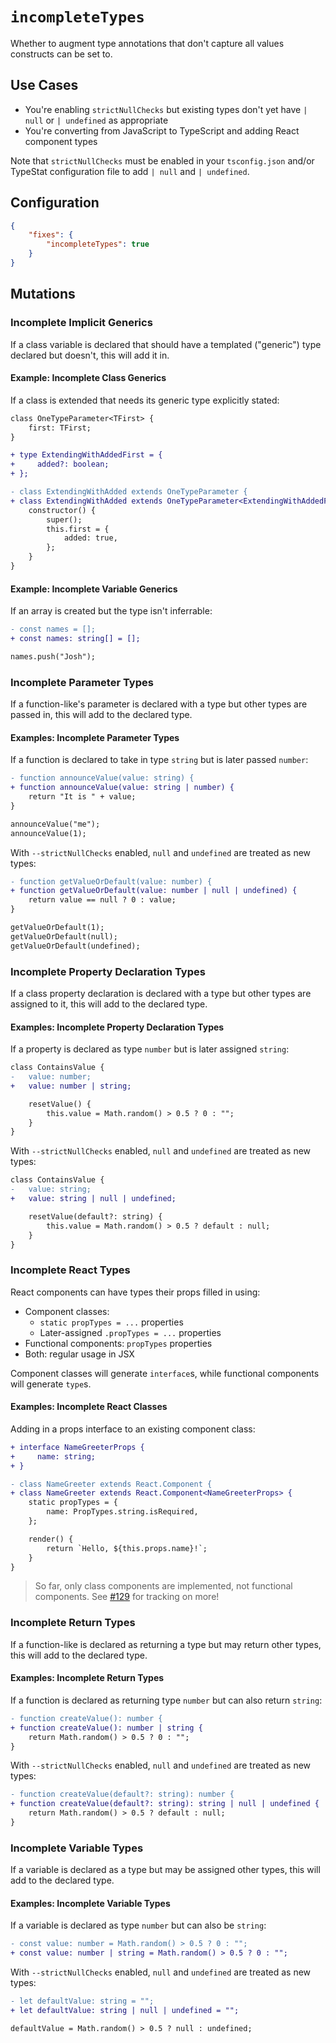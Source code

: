 # `incompleteTypes`

Whether to augment type annotations that don't capture all values constructs can be set to.

## Use Cases

* You're enabling `strictNullChecks` but existing types don't yet have `| null` or `| undefined` as appropriate
* You're converting from JavaScript to TypeScript and adding React component types

Note that `strictNullChecks` must be enabled in your `tsconfig.json` and/or TypeStat configuration file to add `| null` and `| undefined`.

## Configuration

```json
{
    "fixes": {
        "incompleteTypes": true
    }
}
```

## Mutations

### Incomplete Implicit Generics

If a class variable is declared that should have a templated ("generic") type declared but doesn't, this will add it in.

#### Example: Incomplete Class Generics

If a class is extended that needs its generic type explicitly stated:

```diff
class OneTypeParameter<TFirst> {
    first: TFirst;
}

+ type ExtendingWithAddedFirst = {
+     added?: boolean;
+ };

- class ExtendingWithAdded extends OneTypeParameter {
+ class ExtendingWithAdded extends OneTypeParameter<ExtendingWithAddedFirst> {
    constructor() {
        super();
        this.first = {
            added: true,
        };
    }
}
```

#### Example: Incomplete Variable Generics

If an array is created but the type isn't inferrable:

```diff
- const names = [];
+ const names: string[] = [];

names.push("Josh");
```

### Incomplete Parameter Types

If a function-like's parameter is declared with a type but other types are passed in, this will add to the declared type.

#### Examples: Incomplete Parameter Types

If a function is declared to take in type `string` but is later passed `number`:

```diff
- function announceValue(value: string) {
+ function announceValue(value: string | number) {
    return "It is " + value;
}

announceValue("me");
announceValue(1);
```

With `--strictNullChecks` enabled, `null` and `undefined` are treated as new types:

```diff
- function getValueOrDefault(value: number) {
+ function getValueOrDefault(value: number | null | undefined) {
    return value == null ? 0 : value;
}

getValueOrDefault(1);
getValueOrDefault(null);
getValueOrDefault(undefined);
```

### Incomplete Property Declaration Types

If a class property declaration is declared with a type but other types are assigned to it, this will add to the declared type.

#### Examples: Incomplete Property Declaration Types

If a property is declared as type `number` but is later assigned `string`:

```diff
class ContainsValue {
-   value: number;
+   value: number | string;

    resetValue() {
        this.value = Math.random() > 0.5 ? 0 : "";
    }
}
```

With `--strictNullChecks` enabled, `null` and `undefined` are treated as new types:

```diff
class ContainsValue {
-   value: string;
+   value: string | null | undefined;

    resetValue(default?: string) {
        this.value = Math.random() > 0.5 ? default : null;
    }
}
```

### Incomplete React Types

React components can have types their props filled in using:

* Component classes:
  * `static propTypes = ...` properties
  * Later-assigned `.propTypes = ...` properties
* Functional components: `propTypes` properties
* Both: regular usage in JSX

Component classes will generate `interface`s, while functional components will generate `type`s.

#### Examples: Incomplete React Classes

Adding in a props interface to an existing component class:

```diff
+ interface NameGreeterProps {
+     name: string;
+ }

- class NameGreeter extends React.Component {
+ class NameGreeter extends React.Component<NameGreeterProps> {
    static propTypes = {
        name: PropTypes.string.isRequired,
    };

    render() {
        return `Hello, ${this.props.name}!`;
    }
}
```

> So far, only class components are implemented, not functional components.
> See [#129](https://github.com/JoshuaKGoldberg/TypeStat/pull/129) for tracking on more!

### Incomplete Return Types

If a function-like is declared as returning a type but may return other types, this will add to the declared type.

#### Examples: Incomplete Return Types

If a function is declared as returning type `number` but can also return `string`:

```diff
- function createValue(): number {
+ function createValue(): number | string {
    return Math.random() > 0.5 ? 0 : "";
}
```

With `--strictNullChecks` enabled, `null` and `undefined` are treated as new types:

```diff
- function createValue(default?: string): number {
+ function createValue(default?: string): string | null | undefined {
    return Math.random() > 0.5 ? default : null;
}
```

### Incomplete Variable Types

If a variable is declared as a type but may be assigned other types, this will add to the declared type.

#### Examples: Incomplete Variable Types

If a variable is declared as type `number` but can also be `string`:

```diff
- const value: number = Math.random() > 0.5 ? 0 : "";
+ const value: number | string = Math.random() > 0.5 ? 0 : "";
```

With `--strictNullChecks` enabled, `null` and `undefined` are treated as new types:

```diff
- let defaultValue: string = "";
+ let defaultValue: string | null | undefined = "";

defaultValue = Math.random() > 0.5 ? null : undefined;
```
